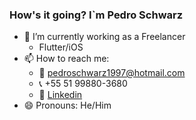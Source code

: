 ### How's it going? I`m Pedro Schwarz

- 🔭 I’m currently working as a Freelancer
  - Flutter/iOS
- 📫 How to reach me:
  - :email: pedroschwarz1997@hotmail.com
  - :telephone_receiver: +55 51 99880-3680
  - :briefcase: <a href="https://www.linkedin.com/in/pedro-rodrigues-b86a0a174/">Linkedin</a>
- 😄 Pronouns: He/Him

<!--
**PedroSchwarz/PedroSchwarz** is a ✨ _special_ ✨ repository because its `README.md` (this file) appears on your GitHub profile.

Here are some ideas to get you started:

- 🔭 I’m currently working on ...
- 🌱 I’m currently learning ...
- 👯 I’m looking to collaborate on ...
- 🤔 I’m looking for help with ...
- 💬 Ask me about ...
- 📫 How to reach me: ...
- 😄 Pronouns: ...
- ⚡ Fun fact: ...
-->
